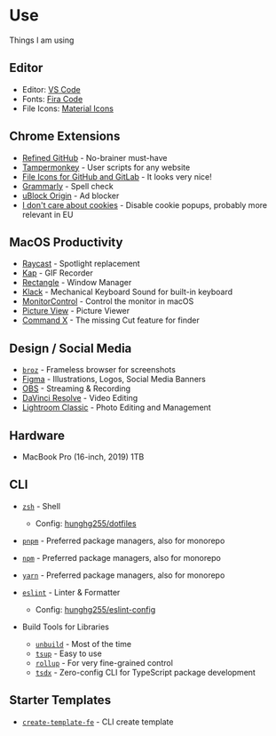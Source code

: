# Use

Things I am using

## Editor

- Editor: [VS Code](https://code.visualstudio.com/)
- Fonts: [Fira Code](https://github.com/tonsky/FiraCode)
- File Icons: [Material Icons](https://marketplace.visualstudio.com/items?itemName=PKief.material-icon-theme)

## Chrome Extensions

- [Refined GitHub](https://chrome.google.com/webstore/detail/refined-github/hlepfoohegkhhmjieoechaddaejaokhf) - No-brainer must-have
- [Tampermonkey](https://chrome.google.com/webstore/detail/tampermonkey/dhdgffkkebhmkfjojejmpbldmpobfkfo) - User scripts for any website
- [File Icons for GitHub and GitLab](https://chrome.google.com/webstore/detail/file-icons-for-github-and/ficfmibkjjnpogdcfhfokmihanoldbfe) - It looks very nice!
- [Grammarly](https://chrome.google.com/webstore/detail/grammarly-grammar-checker/kbfnbcaeplbcioakkpcpgfkobkghlhen) - Spell check
- [uBlock Origin](https://chrome.google.com/webstore/detail/ublock-origin/cjpalhdlnbpafiamejdnhcphjbkeiagm) - Ad blocker
- [I don't care about cookies](https://chrome.google.com/webstore/detail/i-dont-care-about-cookies/fihnjjcciajhdojfnbdddfaoknhalnja) - Disable cookie popups, probably more relevant in EU

## MacOS Productivity

- [Raycast](https://raycast.com/) - Spotlight replacement
- [Kap](https://getkap.co/) - GIF Recorder
- [Rectangle](https://rectangleapp.com/) - Window Manager
- [Klack](https://tryklack.com/) - Mechanical Keyboard Sound for built-in keyboard
- [MonitorControl](https://github.com/MonitorControl/MonitorControl) - Control the monitor in macOS
- [Picture View](https://wl879.github.io/apps/picview/) - Picture Viewer
- [Command X](https://apps.apple.com/us/app/command-x/id6448461551?mt=12) - The missing Cut feature for finder

## Design / Social Media

- [`broz`](https://github.com/antfu/broz) - Frameless browser for screenshots
- [Figma](https://www.figma.com/) - Illustrations, Logos, Social Media Banners
- [OBS](https://obsproject.com/) - Streaming & Recording
- [DaVinci Resolve](https://www.blackmagicdesign.com/products/davinciresolve) - Video Editing
- [Lightroom Classic](https://www.adobe.com/products/photoshop-lightroom-classic.html) - Photo Editing and Management

 ## Hardware

- MacBook Pro (16-inch, 2019) 1TB

## CLI

- [`zsh`](https://zsh.org/) - Shell
  - Config: [hunghg255/dotfiles](https://github.com/hunghg255/dotfiles)
- [`pnpm`](https://pnpm.io/) - Preferred package managers, also for monorepo
- [`npm`](https://docs.npmjs.com/) - Preferred package managers, also for monorepo
- [`yarn`](https://yarnpkg.com/) - Preferred package managers, also for monorepo

- [`eslint`](https://eslint.org/) - Linter & Formatter
  - Config: [hunghg255/eslint-config](https://github.com/hunghg255/eslint-config)
- Build Tools for Libraries
  - [`unbuild`](https://github.com/unjs/unbuild) - Most of the time
  - [`tsup`](https://github.com/egoist/tsup) - Easy to use
  - [`rollup`](https://rollupjs.org/) - For very fine-grained control
  - [`tsdx`](https://tsdx.io/) - Zero-config CLI for TypeScript package development

## Starter Templates

- [`create-template-fe`](https://github.com/hunghg255/create-template-fe) - CLI create template
